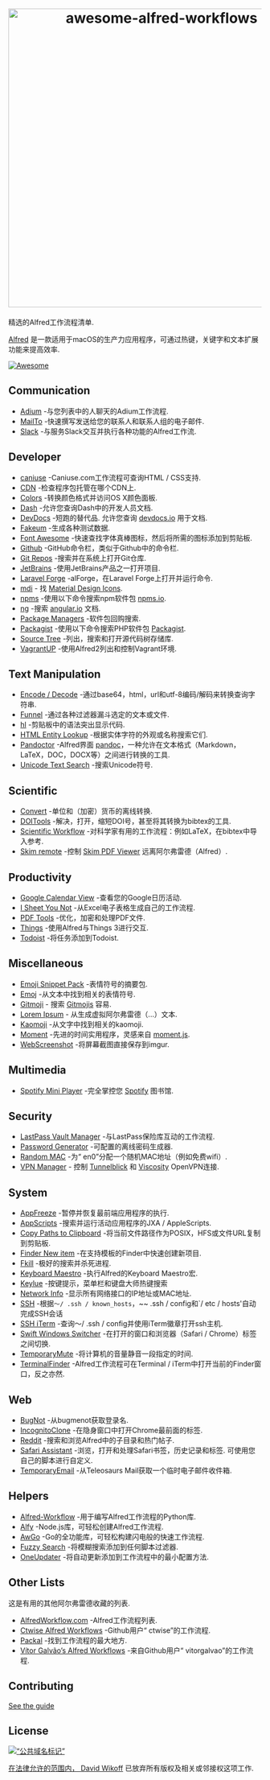 <div class="github-widget" data-repo="derimagia/awesome-alfred-workflows"></div>
<script async src="https://pagead2.googlesyndication.com/pagead/js/adsbygoogle.js"></script><ins class="adsbygoogle" style="display:block" data-ad-client="ca-pub-6890694312814945" data-ad-slot="5473692530" data-ad-format="auto"  data-full-width-responsive="true"></ins><script>(adsbygoogle = window.adsbygoogle || []).push({});</script>
<h1 align="center">
	<img width="594" src="https://cdn.rawgit.com/derimagia/awesome-alfred-workflows/master/media/header.gif" alt="awesome-alfred-workflows">
	<br>
</h1>

精选的Alfred工作流程清单.

[Alfred](https://www.alfredapp.com/) 是一款适用于macOS的生产力应用程序，可通过热键，关键字和文本扩展功能来提高效率.

[![Awesome](https://cdn.rawgit.com/sindresorhus/awesome/d7305f38d29fed78fa85652e3a63e154dd8e8829/media/badge.svg)](https://github.com/sindresorhus/awesome)


## Communication
- [Adium](http://www.alfredforum.com/topic/1274-adium-workflow/) -与您列表中的人聊天的Adium工作流程.
- [MailTo](https://github.com/deanishe/alfred-mailto) -快速撰写发送给您的联系人和联系人组的电子邮件.
- [Slack](https://github.com/fspinillo/slackfred) -与服务Slack交互并执行各种功能的Alfred工作流.

## Developer
- [caniuse](https://github.com/willfarrell/alfred-caniuse-workflow) -Caniuse.com工作流程可查询HTML / CSS支持.
- [CDN](https://github.com/willfarrell/alfred-cdn-workflow) -检查程序包托管在哪个CDN上.
- [Colors](http://www.packal.org/workflow/colors) -转换颜色格式并访问OS X颜色面板.
- [Dash](https://kapeli.com/dash) -允许您查询Dash中的开发人员文档.
- [DevDocs](https://github.com/yannickglt/alfred-devdocs)  -短跑的替代品.  允许您查询 [devdocs.io](https://devdocs.io/) 用于文档.
- [Fakeum](https://github.com/deanishe/alfred-fakeum) -生成各种测试数据.
- [Font Awesome](https://github.com/ruedap/alfred2-font-awesome-workflow) -快速查找字体真棒图标，然后将所需的图标添加到剪贴板.
- [Github](https://github.com/gharlan/alfred-github-workflow) -GitHub命令栏，类似于Github中的命令栏.
- [Git Repos](https://github.com/deanishe/alfred-repos) -搜索并在系统上打开Git仓库.
- [JetBrains](https://github.com/bchatard/jetbrains-alfred-workflow) -使用JetBrains产品之一打开项目.
- [Laravel Forge](https://github.com/vmitchell85/alforge) -alForge，在Laravel Forge上打开并运行命令.
- [mdi](https://github.com/importre/alfred-mdi) - 找 [Material Design Icons](https://github.com/google/material-design-icons).
- [npms](https://github.com/sindresorhus/alfred-npms) -使用以下命令搜索npm软件包 [npms.io](https://npms.io).
- [ng](https://github.com/SamVerschueren/alfred-ng) -搜索 [angular.io](https://angular.io) 文档.
- [Package Managers](https://github.com/willfarrell/alfred-pkgman-workflow) -软件包回购搜索.
- [Packagist](https://github.com/vinkla/alfred-packagist) -使用以下命令搜索PHP软件包 [Packagist](https://packagist.org).
- [Source Tree](https://github.com/zhaocai/alfred2-sourcetree-workflow) -列出，搜索和打开源代码树存储库.
- [VagrantUP](https://github.com/m1keil/alfred-vagrant-workflow) -使用Alfred2列出和控制Vagrant环境.

## Text Manipulation
- [Encode / Decode](https://github.com/willfarrell/alfred-encode-decode-workflow) -通过base64，html，url和utf-8编码/解码来转换查询字符串.
- [Funnel](http://www.packal.org/workflow/funnel) -通过各种过滤器漏斗选定的文本或文件.
- [hl](https://github.com/importre/alfred-hl) -剪贴板中的语法突出显示代码.
- [HTML Entity Lookup](https://github.com/ajgon/alfred2-html-entity-lookup) -根据实体字符的外观或名称搜索它们.
- [Pandoctor](https://github.com/smargh/alfred_pandoctor) -Alfred界面 [pandoc](http://pandoc.org)，一种允许在文本格式（Markdown，LaTeX，DOC，DOCX等）之间进行转换的工具.
- [Unicode Text Search](https://github.com/bevesce/unicode-symbols-search) -搜索Unicode符号.

## Scientific
- [Convert](https://github.com/deanishe/alfred-convert) -单位和（加密）货币的离线转换.
- [DOITools](https://github.com/hbuschme/doi-tools-alfred-workflow/) -解决，打开，缩短DOI号，甚至将其转换为bibtex的工具.
- [Scientific Workflow](https://github.com/andrewning/alfred-workflows-scientific) -对科学家有用的工作流程：例如LaTeX，在bibtex中导入参考.
- [Skim remote](http://www.packal.org/workflow/skim-remote) -控制 [Skim PDF Viewer](http://skim-app.sourceforge.net) 远离阿尔弗雷德（Alfred）.

## Productivity
- [Google Calendar View](https://github.com/deanishe/alfred-gcal) -查看您的Google日历活动.
- [I Sheet You Not](https://github.com/deanishe/i-sheet-you-not) -从Excel电子表格生成自己的工作流程.
- [PDF Tools](https://github.com/xilopaint/alfred-pdf-tools) -优化，加密和处理PDF文件.
- [Things](https://github.com/xilopaint/alfred-things) -使用Alfred与Things 3进行交互.
- [Todoist](https://github.com/moranje/alfred-workflow-todoist) -将任务添加到Todoist.

## Miscellaneous
- [Emoji Snippet Pack](http://joelcalifa.com/blog/alfred-emoji-snippet-pack/) -表情符号的摘要包.
- [Emoj](https://github.com/sindresorhus/alfred-emoj) -从文本中找到相关的表情符号.
- [Gitmoji](https://github.com/leolabs/alfred-gitmoji/) - 搜索 [Gitmojis](https://gitmoji.carloscuesta.me/) 容易.
- [Lorem Ipsum](https://github.com/raarellano/alfred-lorem-ipsum-workflow) - 从生成虚拟阿尔弗雷德（...）文本.
- [Kaomoji](https://github.com/vinkla/alfred-kaomoji) -从文字中找到相关的kaomoji.
- [Moment](https://github.com/perfectworks/alfred-workflow-moment) -先进的时间实用程序，灵感来自 [moment.js](https://momentjs.com).
- [WebScreenshot](https://github.com/vitorgalvao/alfred-workflows/tree/master/WebScreenshot) -将屏幕截图直接保存到imgur.

## Multimedia
- [Spotify Mini Player](http://alfred-spotify-mini-player.com) -完全掌控您 [Spotify](https://www.spotify.com) 图书馆.

## Security
- [LastPass Vault Manager](https://github.com/bachya/lp-vault-manager) -与LastPass保险库互动的工作流程.
- [Password Generator](https://github.com/deanishe/alfred-pwgen) -可配置的离线密码生成器.
- [Random MAC](http://www.packal.org/workflow/random-mac) -为“ en0”分配一个随机MAC地址（例如免费wifi）.
- [VPN Manager](https://github.com/deanishe/alfred-vpn-manager) - 控制 [Tunnelblick](https://tunnelblick.net/) 和 [Viscosity](https://www.sparklabs.com/viscosity/) OpenVPN连接.

## System
- [AppFreeze](https://github.com/vitorgalvao/alfred-workflows/tree/master/AppFreeze) -暂停并恢复最前端应用程序的执行.
- [AppScripts](https://github.com/deanishe/alfred-appscripts) -搜索并运行活动应用程序的JXA / AppleScripts.
- [Copy Paths to Clipboard](https://github.com/franzheidl/copy-paths-to-clipboard) -将当前文件路径作为POSIX，HFS或文件URL复制到剪贴板.
- [Finder New item](https://github.com/danielbayley/alfred-finder-new-item) -在支持模板的Finder中快速创建新项目.
- [Fkill](https://github.com/SamVerschueren/alfred-fkill) -极好的搜索并杀死进程.
- [Keyboard Maestro](https://github.com/iansinnott/alfred-maestro) -执行Alfred的Keyboard Maestro宏.
- [Keylue](https://github.com/zhaocai/alfred2-keylue-workflow) -按键提示，菜单栏和键盘大师热键搜索
- [Network Info](http://www.packal.org/workflow/network-info) -显示所有网络接口的IP地址或MAC地址.
- [SSH](https://github.com/isometry/alfred-ssh/) -根据`〜/ .ssh / known_hosts`，~~ .ssh / config和`/ etc / hosts&#39;自动完成SSH会话
- [SSH iTerm](https://github.com/hanjm/alfred-ssh-iterm-workflow) -查询〜/ .ssh / config并使用iTerm徽章打开ssh主机.
- [Swift Windows Switcher](https://github.com/mandrigin/AlfredSwitchWindows) -在打开的窗口和浏览器（Safari / Chrome）标签之间切换.
- [TemporaryMute](http://www.packal.org/workflow/temporary-mute) -将计算机的音量静音一段指定的时间.
- [TerminalFinder](https://github.com/LeEnno/alfred-terminalfinder) -Alfred工作流程可在Terminal / iTerm中打开当前的Finder窗口，反之亦然.

## Web
- [BugNot](https://github.com/vitorgalvao/alfred-workflows/tree/master/BugNot) -从bugmenot获取登录名.
- [IncognitoClone](https://github.com/vitorgalvao/alfred-workflows/tree/master/IncognitoClone) -在隐身窗口中打开Chrome最前面的标签.
- [Reddit](https://github.com/deanishe/alfred-reddit) -搜索和浏览Alfred中的子目录和热门帖子.
- [Safari Assistant](https://github.com/deanishe/alfred-safari-assistant)  -浏览，打开和处理Safari书签，历史记录和标签.  可使用您自己的脚本进行自定义.
- [TemporaryEmail](https://github.com/vitorgalvao/alfred-workflows/tree/master/TemporaryEmail) -从Teleosaurs Mail获取一个临时电子邮件收件箱.

## Helpers
- [Alfred-Workflow](https://github.com/deanishe/alfred-workflow) -用于编写Alfred工作流程的Python库.
- [Alfy](https://github.com/sindresorhus/alfy) -Node.js库，可轻松创建Alfred工作流程.
- [AwGo](https://github.com/deanishe/awgo) -Go的全功能库，可轻松构建闪电般的快速工作流程.
- [Fuzzy Search](https://github.com/deanishe/alfred-fuzzy) -将模糊搜索添加到任何脚本过滤器.
- [OneUpdater](https://github.com/vitorgalvao/alfred-workflows/tree/master/OneUpdater) -将自动更新添加到工作流程中的最小配置方法.

## Other Lists
这是有用的其他阿尔弗雷德收藏的列表.

- [AlfredWorkflow.com](http://alfredworkflow.com) -Alfred工作流程列表.
- [Ctwise Alfred Workflows](https://github.com/ctwise/alfred-workflows) -Github用户“ ctwise”的工作流程.
- [Packal](http://www.packal.org/) -找到工作流程的最大地方.
- [Vítor Galvão’s Alfred Workflows](https://github.com/vitorgalvao/alfred-workflows/) -来自Github用户“ vitorgalvao”的工作流程.

## Contributing
[See the guide](https://github.com/derimagia/awesome-alfred-workflows/blob/master/CONTRIBUTING.md)

## License
<a rel="license" href="http://creativecommons.org/publicdomain/mark/1.0/">
<img src="http://mirrors.creativecommons.org/presskit/buttons/88x31/svg/cc-zero.svg"
      style =“ border-style：none;”  alt =“公共域名标记” /&gt;
</a>

在法律允许的范围内， [David Wikoff](https://github.com/derimagia) 已放弃所有版权及相关或邻接权这项工作.
